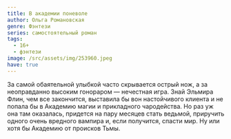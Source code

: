 ```yaml
---
title: В академии поневоле
author: Ольга Романовская
genre: Фэнтези
series: самостоятельный роман
tags:
  - 16+
  - фэнтези
image: /src/assets/img/253960.jpeg
have: true
---
```

За самой обаятельной улыбкой часто скрывается острый нож, а за неоправданно высоким гонораром — нечестная игра. Знай Эльмира Флин, чем все закончится, выставила бы вон настойчивого клиента и не попала бы в Академию магии и прикладного чародейства. Но раз уж она там оказалась, придется на пару месяцев стать ведьмой, приручить одного очень вредного вампира и, если получится, спасти мир. Ну или хотя бы Академию от происков Тьмы.
